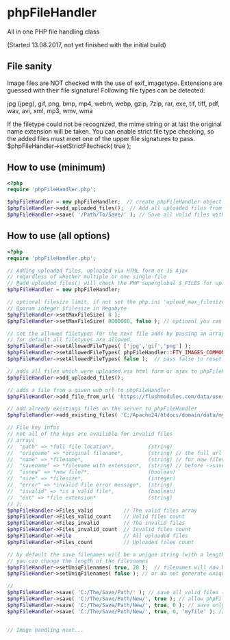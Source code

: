 # phpFileHandler

All in one PHP file handling class

(Started 13.08.2017, not yet finished with the initial build)

## File sanity

Image files are NOT checked with the use of exif_imagetype.
Extensions are guessed with their file signature!
Following file types can be detected:

jpg (jpeg), gif, png, bmp,
mp4, webm, webp, gzip, 7zip,
rar, exe, tif, tiff, pdf, wav,
avi, xml, mp3, wmv, wma

If the filetype could not be recognized, the mime string or at last the original name extension will be taken.
You can enable strict file type checking, so the added files must meet one of the upper file signatures to pass.
$phpFileHandler->setStrictFilecheck( true );

## How to use (minimum)

```php
<?php
require 'phpFileHandler.php';

$phpFileHandler = new phpFileHandler;  // create phpFileHandler object
$phpFileHandler->add_uploaded_files();  // Add all uploaded files from the $_FILES superglobal 
$phpFileHandler->save( '/Path/To/Save/' ); // Save all valid files with a new unique name (12 characters long) to the given location 

```

## How to use (all options)

```php
<?php
require 'phpFileHandler.php';

// Adding uploaded files, uploaded via HTML form or JS Ajax
// regardless of whether multiple or one single file
// @add_uploaded_files() will check the PHP superglobal $_FILES for uploaded files
$phpFileHandler = new phpFileHandler;

// optional filesize limit, if not set the php.ini 'upload_max_filesize' will be used.
// @param integer $filesize in Megabyte
$phpFileHandler->setMaxFileSize( 8 );
$phpFileHandler->setMaxFileSize( 8000000, false ); // optioanl you can pass $filesize in bytes with the second parameter set to false

// set the allowed filetypes for the next file adds by passing an array with the allowed extensions
// for default all filetypes are allowed
$phpFileHandler->setAllowedFileTypes( ['jpg','gif','png'] );
$phpFileHandler->setAllowedFileTypes( phpFileHandler::FTY_IMAGES_COMMON ); // or use the phpFileHandler presets
$phpFileHandler->setAllowedFileTypes( false );  // pass false to reset to default

// adds all files which were uploaded via html form or ajax to phpFileHandler
$phpFileHandler->add_uploaded_files();

// adds a file from a given web url to phpFileHandler
$phpFileHandler->add_file_from_url( 'https://flushmodules.com/data/users/1/5wi77gugko3q.png' );

// add already existings files on the server to phpFileHandler
$phpFileHandler->add_existing_files( 'C:/Apache24/htdocs/domain/data/my_file.txt' );

// File key infos
// not all of the keys are availible for invalid files
// array(
//  "path" => *full file location*,           (string)
//  "origname" => *original filename*,        (string) // the full url for files added via ->add_file_from_url()
//  "name" => *filename*,                     (string) // for new files the temporary filename (before ->save() got called) is NOT "name"
//  "savename" => *filename with extension*,  (string) // before ->save() got called only for ->add_existing_files() not null
//  "isnew" => *new file?*,                   (boolean)
//  "size" => *filesize*,                     (integer)
//  "error" => *invalid file error message*,  (string)
//  "isvalid" => *is a valid file*,           (boolean)
//  "ext" => *file extension*                 (string)
// );
$phpFileHandler->Files_valid          // The valid files array
$phpFileHandler->Files_valid_count    // Valid files count
$phpFileHandler->Files_invalid        // The invalid files
$phpFileHandler->Files_invalid_count  // Invalid files count
$phpFileHandler->File                 // All uploaded files 
$phpFileHandler->Files_count          // Uploaded files count

// by default the save filenames will be a unique string (with a length of 12 characters)
// you can change the length of the filesnames
$phpFileHandler->setUniqFilenames( true, 20 );  // filenames will now be 20 characters long
$phpFileHandler->setUniqFilenames( false ); // or do not generate unique filenames, now the filenames will keep their original names

// 
$phpFileHandler->save( 'C:/The/Save/Path/' ); // save all valid files (phpFileHandler->Files_valid) to the given location
$phpFileHandler->save( 'C:/The/Save/Path/New/', true ); // allow phpFileHandler to create non existing paths (recursive)
$phpFileHandler->save( 'C:/The/Save/Path/New/', true, 0 ); // save only the file on index '0' to from phpFileHandler->Files_valid
$phpFileHandler->save( 'C:/The/Save/Path/New/', true, 0, 'myfile' ); // " and name it "myfile"


// Image handling next...

```
